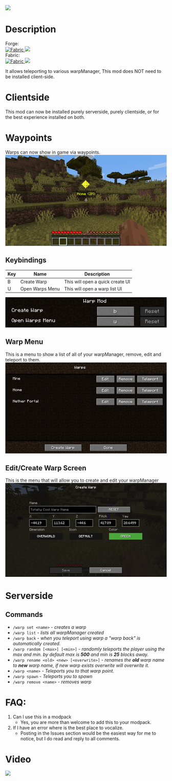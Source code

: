 ![](https://cdn-raw.modrinth.com/data/ewLFY6nv/images/3350be212023e1dffd5b6e1462010514769062c3.jpg)
# Description
Forge:   
[![Fabric](https://cf.way2muchnoise.eu/319723.svg) ![](https://cf.way2muchnoise.eu/versions/319723.svg)](https://www.curseforge.com/minecraft/mc-mods/the-warp-mod)   
Fabric:   
[![Fabric](https://cf.way2muchnoise.eu/451406.svg) ![](https://cf.way2muchnoise.eu/versions/451406.svg)](https://www.curseforge.com/minecraft/mc-mods/the-warp-mod-fabric)

It allows teleporting to various warpManager, This mod does NOT need to be installed client-side.

# Clientside

This mod can now be installed purely serverside, purely clientside, or for the best experience installed on both.
# Waypoints
Warps can now show in game via waypoints.
![img.png](docs/images/waypoints.png)

## Keybindings

| Key | Name            | Description                      | 
|-----|-----------------|----------------------------------|
| B   | Create Warp     | This will open a quick create UI |
| U   | Open Warps Menu | This will open a warp list UI    |

![keybindings](docs/images/keybindings.png)

## Warp Menu
This is a menu to show a list of all of your warpManager, remove, edit and teleport to them.
![warp menu ](docs/images/warpmenu.png)

## Edit/Create Warp Screen
This is the menu that will allow you to create and edit your warpManager
![create warp](docs/images/createwarp.png)


# Serverside

## Commands

- `/warp set <name>` - *creates a warp*
- `/warp list` - *lists all warpManager created*
- `/warp back` - *when you teleport using warp a "warp back" is automatically created.*
- `/warp random [<max>] [<min>]` - *randomly teleports the player using the max and min. by default max is **500** and
  min is **25** blocks away.*
- `/warp rename <old> <new> [<overwrite>]` - *renames the **old** warp name to **new**  warp name, if new warp exists
  overwrite will overwrite it.*
- `/warp <name>` - *Teleports you to that warp point.*
- `/warp spawn` - *Teleports you to spawn*
- `/warp remove <name>` - *removes warp*

# FAQ:

1. Can I use this in a modpack
    - Yes, you are more than welcome to add this to your modpack.
1. If I have an error where is the best place to vocalize.
    - Posting in the Issues section would be the easiest way for me to notice, but I do read and reply to all comments.

# Video

[![](https://img.youtube.com/vi/gn-y_GQPY54/hqdefault.jpg)](https://youtu.be/gn-y_GQPY54)
